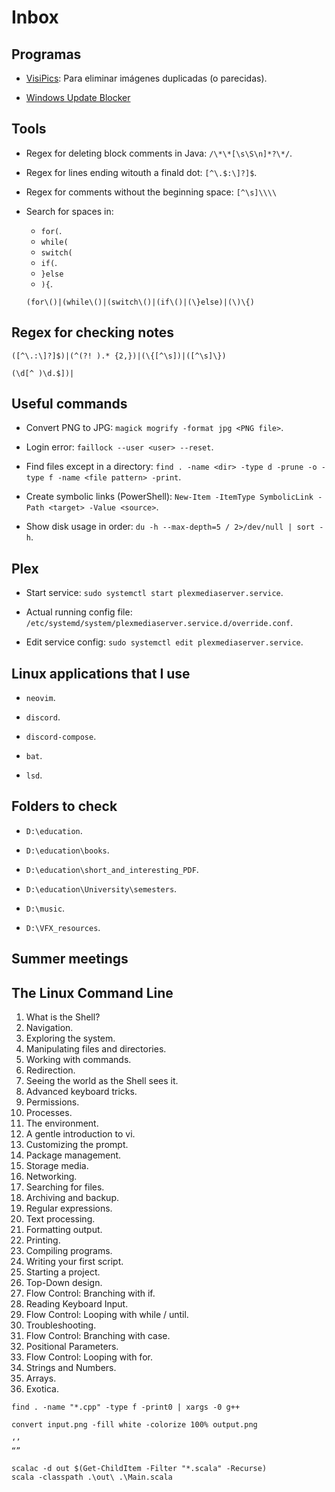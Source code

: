 # Inbox

## Programas

- [VisiPics](http://www.visipics.info/index.php?title=Download): Para eliminar imágenes duplicadas (o parecidas).

- [Windows Update Blocker](https://www.sordum.org/9470/windows-update-blocker-v1-7/)

## Tools

- Regex for deleting block comments in Java: `/\*\*[\s\S\n]*?\*/`.

- Regex for lines ending witouth a finald dot: `[^\.$:\]?]$`.

- Regex for comments without the beginning space: `[^\s]\\\\`

- Search for spaces in:

    - `for(`.
    - `while(`
    - `switch(`
    - `if(`.
    - `}else`
    - `){`.

    ```
    (for\()|(while\()|(switch\()|(if\()|(\}else)|(\)\{)
    ```

## Regex for checking notes

```
([^\.:\]?]$)|(^(?! ).* {2,})|(\{[^\s])|([^\s]\})
```

```
(\d[^ )\d.$])|
```

## Useful commands

- Convert PNG to JPG: `magick mogrify -format jpg <PNG file>`.

- Login error: `faillock --user <user> --reset`.

- Find files except in a directory: `find . -name <dir> -type d -prune -o -type f -name <file pattern> -print`.

- Create symbolic links (PowerShell): `New-Item -ItemType SymbolicLink -Path <target> -Value <source>`.

- Show disk usage in order: `du -h --max-depth=5 / 2>/dev/null | sort -h`.

## Plex

- Start service: `sudo systemctl start plexmediaserver.service`.

- Actual running config file: `/etc/systemd/system/plexmediaserver.service.d/override.conf`.

- Edit service config: `sudo systemctl edit plexmediaserver.service`.

## Linux applications that I use

- `neovim`.

- `discord`.

- `discord-compose`.

- `bat`.

- `lsd`.

## Folders to check

- `D:\education`.

- `D:\education\books`.

- `D:\education\short_and_interesting_PDF`.

- `D:\education\University\semesters`.

- `D:\music`.

- `D:\VFX_resources`.

## Summer meetings

## The Linux Command Line

1. What is the Shell?
2. Navigation.
3. Exploring the system.
4. Manipulating files and directories.
5. Working with commands.
6. Redirection.
7. Seeing the world as the Shell sees it.
8. Advanced keyboard tricks.
9. Permissions.
10. Processes.
11. The environment.
12. A gentle introduction to vi.
13. Customizing the prompt.
14. Package management.
15. Storage media.
16. Networking.
17. Searching for files.
18. Archiving and backup.
19. Regular expressions.
20. Text processing.
21. Formatting output.
22. Printing.
23. Compiling programs.
24. Writing your first script.
25. Starting a project.
26. Top-Down design.
27. Flow Control: Branching with if.
28. Reading Keyboard Input.
29. Flow Control: Looping with while / until.
30. Troubleshooting.
31. Flow Control: Branching with case.
32. Positional Parameters.
33. Flow Control: Looping with for.
34. Strings and Numbers.
35. Arrays.
36. Exotica.

```
find . -name "*.cpp" -type f -print0 | xargs -0 g++

convert input.png -fill white -colorize 100% output.png

‘’
“”

scalac -d out $(Get-ChildItem -Filter "*.scala" -Recurse)
scala -classpath .\out\ .\Main.scala
```
